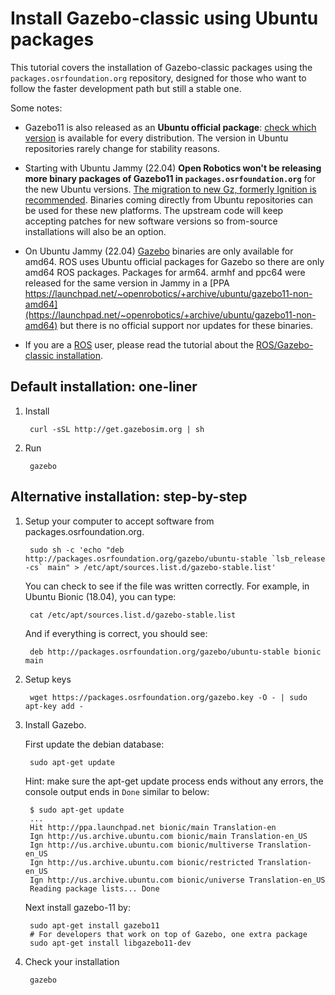 # Install Gazebo-classic using Ubuntu packages

This tutorial covers the installation of Gazebo-classic packages using the
`packages.osrfoundation.org` repository, designed for those who want to follow the
faster development path but still a stable one.

Some notes:

  * Gazebo11 is also released as an **Ubuntu official package**:
    [check which version](https://packages.ubuntu.com/search?suite=all&section=all&arch=any&keywords=gazebo&searchon=sourcenames)
    is available for every distribution. The version in Ubuntu repositories
    rarely change for stability reasons.

  * Starting with Ubuntu Jammy (22.04) **Open Robotics won't be
    releasing more binary packages of Gazebo11 in `packages.osrfoundation.org`**
    for the new Ubuntu versions. [The migration to new Gz, formerly Ignition is recommended](https://community.gazebosim.org/t/a-new-era-for-gazebo/1356).
    Binaries coming directly from Ubuntu repositories can be used for these
    new platforms. The upstream code will keep accepting patches for new
    software versions so from-source installations will also be an option.

  * On Ubuntu Jammy (22.04) [Gazebo](https://packages.ubuntu.com/jammy/science/gazebo)
    binaries are only available for amd64. ROS uses Ubuntu official packages for Gazebo
    so there are only amd64 ROS packages. Packages for arm64. armhf and ppc64
    were released for the same version in Jammy in a
    [PPA https://launchpad.net/~openrobotics/+archive/ubuntu/gazebo11-non-amd64](https://launchpad.net/~openrobotics/+archive/ubuntu/gazebo11-non-amd64)
    but there is no official support nor updates for these binaries.

  * If you are a [ROS](http://ros.org) user, please read the tutorial about the
    [ROS/Gazebo-classic installation](/tutorials?tut=ros_wrapper_versions&cat=connect_ros).

## Default installation: one-liner

1. Install

        curl -sSL http://get.gazebosim.org | sh

2. Run

        gazebo

## Alternative installation: step-by-step

1. Setup your computer to accept software from packages.osrfoundation.org.

        sudo sh -c 'echo "deb http://packages.osrfoundation.org/gazebo/ubuntu-stable `lsb_release -cs` main" > /etc/apt/sources.list.d/gazebo-stable.list'

    You can check to see if the file was written correctly. For example, in Ubuntu Bionic (18.04), you can type:

        cat /etc/apt/sources.list.d/gazebo-stable.list

    And if everything is correct, you should see:

        deb http://packages.osrfoundation.org/gazebo/ubuntu-stable bionic main

1. Setup keys

        wget https://packages.osrfoundation.org/gazebo.key -O - | sudo apt-key add -

1. Install Gazebo.

    First update the debian database:

        sudo apt-get update

    Hint: make sure the apt-get update process ends without any errors, the console output ends in `Done` similar to below:

        $ sudo apt-get update
        ...
        Hit http://ppa.launchpad.net bionic/main Translation-en
        Ign http://us.archive.ubuntu.com bionic/main Translation-en_US
        Ign http://us.archive.ubuntu.com bionic/multiverse Translation-en_US
        Ign http://us.archive.ubuntu.com bionic/restricted Translation-en_US
        Ign http://us.archive.ubuntu.com bionic/universe Translation-en_US
        Reading package lists... Done

    Next install gazebo-11 by:

        sudo apt-get install gazebo11
        # For developers that work on top of Gazebo, one extra package
        sudo apt-get install libgazebo11-dev

1. Check your installation

        gazebo
